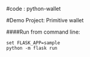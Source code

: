 #code : python-wallet

#Demo Project: Primitive wallet

####Run from command line:

    set FLASK_APP=sample
    python -m flask run
